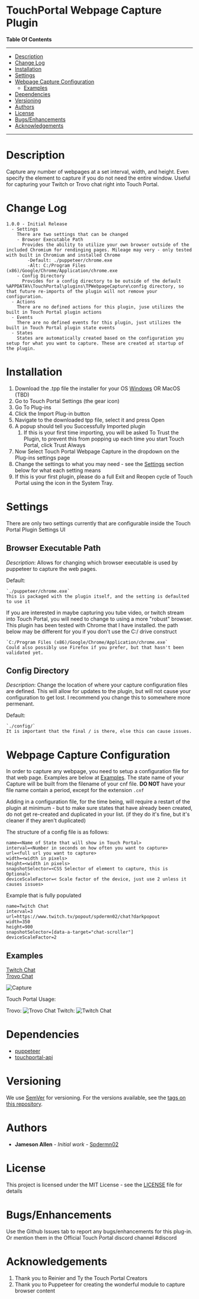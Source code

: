 <h1>TouchPortal Webpage Capture Plugin</h1>

**Table Of Contents**
___
- [Description](#description)
- [Change Log](#change-log)
- [Installation](#installation)
- [Settings](#settings)
- [Webpage Capture Configuration](#webpage-capture-configuration)
  - [Examples](#examples)
- [Dependencies](#dependencies)
- [Versioning](#versioning)
- [Authors](#authors)
- [License](#license)
- [Bugs/Enhancements](#bugsenhancements)
- [Acknowledgements](#acknowledgements)
___

# Description
Capture any number of webpages at a set interval, width, and height. Even specify the element to capture if you do not need the entire window. Useful for capturing your Twitch or Trovo chat right into Touch Portal.

# Change Log
```
1.0.0 - Initial Release
  - Settings
    There are two settings that can be changed
    - Browser Executable Path
      Provides the ability to utilize your own browser outside of the included Chromium for rendinging pages. Mileage may very - only tested with built in Chromium and installed Chrome
        -Default: ./puppeteer/chrome.exe
        -Alt: C:/Program Files (x86)/Google/Chrome/Application/chrome.exe
    - Config Directory
      Provides for a config directory to be outside of the default %APPDATA%\TouchPortal\plugins\TPWebpageCapture\config directory, so that future re-imports of the plugin will not remove your configuration.
  - Actions
    There are no defined actions for this plugin, juse utilizes the built in Touch Portal plugin actions
  - Events
    There are no defined events for this plugin, just utilizes the built in Touch Portal plugin state events
  - States
    States are automatically created based on the configuration you setup for what you want to capture. These are created at startup of the plugin.
```



# Installation
1. Download the .tpp file the installer for your OS [Windows](https://github.com/spdermn02/TouchPortal_WebpageCapture_Plugin/tree/master/Installers/TPWebpageCapture-Win.tpp) OR MacOS (TBD)
1. Go to Touch Portal Settings (the gear icon)
2. Go To Plug-ins
3. Click the Import Plug-in button
4. Navigate to the downloaded tpp file, select it and press Open
5. A popup should tell you Successfully Imported plugin
   1. If this is your first time importing, you will be asked To Trust the Plugin, to prevent this from popping up each time you start Touch Portal, click Trust Always
6. Now Select Touch Portal Webpage Capture in the dropdown on the Plug-ins settings page
7. Change the settings to what you may need - see the [Settings](#settings) section below for what each setting means
8. If this is your first plugin, please do a full Exit and Reopen cycle of Touch Portal using the icon in the System Tray.
# Settings
There are only two settings currently that are configurable inside the Touch Portal Plugin Settings UI

**<h2>Browser Executable Path  </h2>** 

*Description*: Allows for changing which browser executable is used by puppeteer to capture the web pages. 

Default: 

    `./puppeteer/chrome.exe`
    This is packaged with the plugin itself, and the setting is defaulted to use it

If you are interested in maybe capturing you tube video, or twitch stream into Touch Portal, you will need to change to using a more "robust" browser. This plugin has been tested with Chrome that I have installed. the path below may be different for you if you don't use the C:/ drive construct

    `C:/Program Files (x86)/Google/Chrome/Application/chrome.exe`
    Could also possibly use Firefox if you prefer, but that hasn't been validated yet.

**<h2>Config Directory</h2>**

*Description*: Change the location of where your capture configuration files are defined. This will allow for updates to the plugin, but will not cause your configuration to get lost.  I recommend you change this to somewhere more permenant.

Default: 

    `./config/`
    It is important that the final / is there, else this can cause issues.
# Webpage Capture Configuration

In order to capture any webpage, you need to setup a configuration file for that web page.  Examples are below at [Examples](#examples). The state name of your Capture will be built from the filename of your cnf file. **DO NOT** have your file name contain a period, except for the extension `.cnf` 

Adding in a configuration file, for the time being, will require a restart of the plugin at minimum - but to make sure states that have already been created, do not get re-created and duplicated in your list. (if they do it's fine, but it's cleaner if they aren't duplicated)

The structure of a config file is as follows:
```
name=<Name of State that will show in Touch Portal>
interval=<Number in seconds on how often you want to capture>
url=<full url you want to capture>
width=<width in pixels>
height=<width in pixels>
snapshotSelector=<CSS Selector of element to capture, this is Optional>
deviceScaleFactor=< Scale factor of the device, just use 2 unless it causes issues>
```

Example that is fully populated
```
name=Twitch Chat
interval=3
url=https://www.twitch.tv/popout/spdermn02/chat?darkpopout
width=350
height=900
snapshotSelector=[data-a-target="chat-scroller"]
deviceScaleFactor=2
```

## Examples
[Twitch Chat](examples/TwitchChat.cnf) <br/>
[Trovo Chat](examples/TrovoChat.cnf)

![Capture](resources/images/Capture-Example.png)

Touch Portal Usage:

Trovo:
![Trovo Chat](resources/images/TrovoCapture-Example.png)
Twitch:
![Twitch Chat](resources/images/TwitchCapture-Example.png)

# Dependencies
 - [puppeteer](https://www.npmjs.com/package/puppeteer)
 - [touchportal-api](https://www.npmjs.com/package/touchportal-api)

# Versioning

We use [SemVer](http://semver.org/) for versioning. For the versions available, see the [tags on this repository](https://github.com/spdermn02/tpohm_plugin/tags).

# Authors

- **Jameson Allen** - _Initial work_ - [Spdermn02](https://github.com/spdermn02)

# License

This project is licensed under the MIT License - see the [LICENSE](LICENSE) file for details

# Bugs/Enhancements
Use the Github Issues tab to report any bugs/enhancements for this plug-in. Or mention them in the Official Touch Portal discord channel #discord

# Acknowledgements
1. Thank you to Reinier and Ty the Touch Portal Creators
2. Thank you to Puppeteer for creating the wonderful module to capture browser content